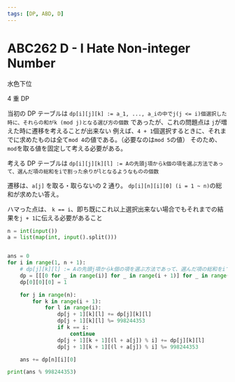 ```yaml
---
tags: [DP, ABD, D]
---
```


# ABC262 D - I Hate Non-integer Number

水色下位

4 重 DP

当初の DP テーブルは
`dp[i][j][k] := a_1, ..., a_iの中でj(j <= i)個選択した時に、それらの和がk (mod j)となる選び方の個数`
であったが、これの問題点は
`j`が増えた時に遷移を考えることが出来ない
例えば、`4 + 1`個選択するときに、それまでに求めたものは全て`mod 4`の値である。（必要なのは`mod 5`の値）
そのため、`mod`を取る値を固定して考える必要がある。

考える DP テーブルは
`dp[i][j][k][l] := Aの先頭j項からk個の項を選ぶ方法であって、選んだ項の総和をiで割った余りがlとなるようなものの個数`

遷移は、`a[j]` を取る・取らないの 2 通り。
`dp[i][n][i][0] (i = 1 ~ n)`の総和が求めたい答え。

ハマった点は、
`k == i`、即ち既にこれ以上選択出来ない場合でもそれまでの結果を`j + 1`に伝える必要があること

```py
n = int(input())
a = list(map(int, input().split()))


ans = 0
for i in range(1, n + 1):
    # dp[j][k][l] := Aの先頭j項からk個の項を選ぶ方法であって、選んだ項の総和をiで割った余りがlとなるようなものの個数
    dp = [[[0 for _ in range(i)] for _ in range(i + 1)] for _ in range(n + 1)]
    dp[0][0][0] = 1

    for j in range(n):
        for k in range(i + 1):
            for l in range(i):
                dp[j + 1][k][l] += dp[j][k][l]
                dp[j + 1][k][l] %= 998244353
                if k == i:
                    continue
                dp[j + 1][k + 1][(l + a[j]) % i] += dp[j][k][l]
                dp[j + 1][k + 1][(l + a[j]) % i] %= 998244353

    ans += dp[n][i][0]

print(ans % 998244353)
```
